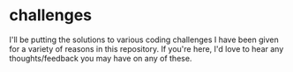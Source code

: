 # challenges
I'll be putting the solutions to various coding challenges I have been given for a variety of reasons in this repository. If you're here, I'd love to hear any thoughts/feedback you may have on any of these.

